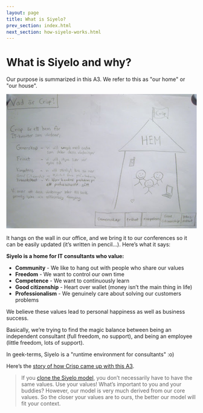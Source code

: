 ```yaml
---
layout: page
title: What is Siyelo?
prev_section: index.html
next_section: how-siyelo-works.html
---
```


# What is Siyelo and why?

Our purpose is summarized in this A3. We refer to this as "our home" or
"our house".

![What is Siyelo](../assets/crisp/WhatIsCrispA3-sv.jpg "What is Siyelo")

It hangs on the wall in our office, and we bring it to our conferences
so it can be easily updated (it’s written in pencil…). Here’s what it
says:

**Siyelo is a home for IT consultants who value:**

-   **Community** - We like to hang out with people who share our values
-   **Freedom** - We want to control our own time
-   **Competence** - We want to continuously learn
-   **Good citizenship** - Heart over wallet (money isn’t the main thing
    in life)
-   **Professionalism** - We genuinely care about solving our customers
    problems

We believe these values lead to personal happiness as well as business
success.

Basically, we’re trying to find the magic balance between being an
independent consultant (full freedom, no support), and being an employee
(little freedom, lots of support).

In geek-terms, Siyelo is a "runtime environment for consultants" :o)

Here’s the [story of how Crisp came up with this
A3](http://blog.crisp.se/2010/05/08/henrikkniberg/1273272420000).

> If you [clone the Siyelo model](how-to-copy.html), you don’t
> necessarily have to have the same values. Use your values! What’s
> important to you and your buddies? However, our model is very much
> derived from our core values. So the closer your values are to ours,
> the better our model will fit your context.
